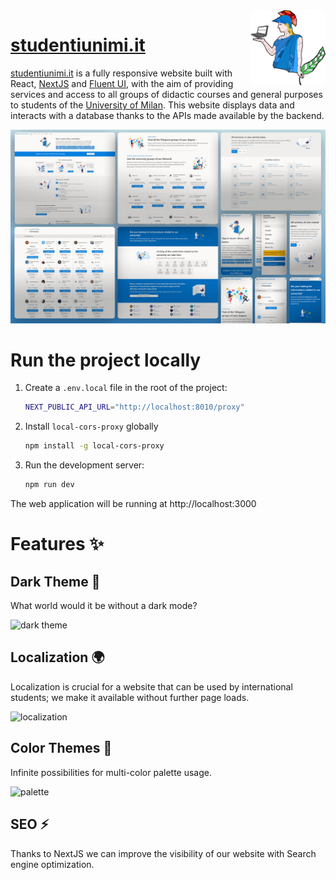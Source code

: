 <img src="public/logo/unimi500.png" width="120" height="120" align="right" />

# [studentiunimi.it](https://studentiunimi.it/)

[studentiunimi.it](https://studentiunimi.it/) is a fully responsive website built with React, [NextJS](https://nextjs.org/) and [Fluent UI](https://developer.microsoft.com/en-us/fluentui#/), with the aim of providing services and access to all groups of didactic courses and general purposes to students of the [University of Milan](https://www.unimi.it/). This website displays data and interacts with a database thanks to the APIs made available by the backend.

![preview](public/images/preview.png)

# Run the project locally
1. Create a `.env.local` file in the root of the project:

   ```sh
   NEXT_PUBLIC_API_URL="http://localhost:8010/proxy"
   ```
   
2. Install `local-cors-proxy` globally
   ```sh
   npm install -g local-cors-proxy
   ```

3. Run the development server:

   ```sh
   npm run dev
   ```
   
The web application will be running at http://localhost:3000

# Features ✨
## Dark Theme 🌚
What world would it be without a dark mode?

![dark theme](https://user-images.githubusercontent.com/52317197/177864085-5764fc13-9657-45f3-bba5-48bd9edce863.png)

## Localization 🌍
Localization is crucial for a website that can be used by international students; we make it available without further page loads.

![localization](https://user-images.githubusercontent.com/52317197/177864684-6def6e5e-2fda-46e2-9435-2e5801db024f.png)

## Color Themes 🍭
Infinite possibilities for multi-color palette usage.

![palette](https://user-images.githubusercontent.com/52317197/177862579-77602480-a180-4ffd-bc8a-6f9df14f337a.png)

## SEO ⚡
Thanks to NextJS we can improve the visibility of our website with Search engine optimization.
